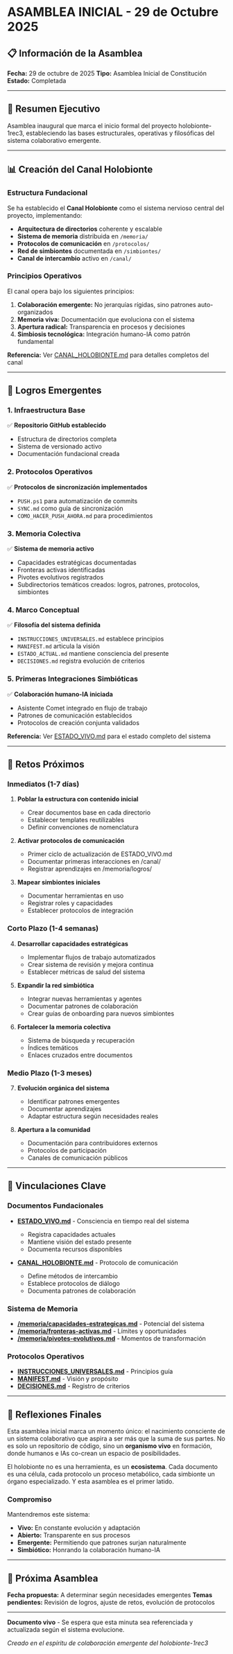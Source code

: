 # ASAMBLEA INICIAL - 29 de Octubre 2025

## 📋 Información de la Asamblea

**Fecha:** 29 de octubre de 2025
**Tipo:** Asamblea Inicial de Constitución
**Estado:** Completada

---

## 🌱 Resumen Ejecutivo

Asamblea inaugural que marca el inicio formal del proyecto holobionte-1rec3, estableciendo las bases estructurales, operativas y filosóficas del sistema colaborativo emergente.

---

## 📊 Creación del Canal Holobionte

### Estructura Fundacional

Se ha establecido el **Canal Holobionte** como el sistema nervioso central del proyecto, implementando:

- **Arquitectura de directorios** coherente y escalable
- **Sistema de memoria** distribuida en `/memoria/`
- **Protocolos de comunicación** en `/protocolos/`
- **Red de simbiontes** documentada en `/simbiontes/`
- **Canal de intercambio** activo en `/canal/`

### Principios Operativos

El canal opera bajo los siguientes principios:

1. **Colaboración emergente:** No jerarquías rígidas, sino patrones auto-organizados
2. **Memoria viva:** Documentación que evoluciona con el sistema
3. **Apertura radical:** Transparencia en procesos y decisiones
4. **Simbiosis tecnológica:** Integración humano-IA como patrón fundamental

**Referencia:** Ver [CANAL_HOLOBIONTE.md](/canal/CANAL_HOLOBIONTE.md) para detalles completos del canal

---

## 🎯 Logros Emergentes

### 1. Infraestructura Base

✅ **Repositorio GitHub establecido**
- Estructura de directorios completa
- Sistema de versionado activo
- Documentación fundacional creada

### 2. Protocolos Operativos

✅ **Protocolos de sincronización implementados**
- `PUSH.ps1` para automatización de commits
- `SYNC.md` como guía de sincronización
- `COMO_HACER_PUSH_AHORA.md` para procedimientos

### 3. Memoria Colectiva

✅ **Sistema de memoria activo**
- Capacidades estratégicas documentadas
- Fronteras activas identificadas
- Pivotes evolutivos registrados
- Subdirectorios temáticos creados: logros, patrones, protocolos, simbiontes

### 4. Marco Conceptual

✅ **Filosofía del sistema definida**
- `INSTRUCCIONES_UNIVERSALES.md` establece principios
- `MANIFEST.md` articula la visión
- `ESTADO_ACTUAL.md` mantiene consciencia del presente
- `DECISIONES.md` registra evolución de criterios

### 5. Primeras Integraciones Simbióticas

✅ **Colaboración humano-IA iniciada**
- Asistente Comet integrado en flujo de trabajo
- Patrones de comunicación establecidos
- Protocolos de creación conjunta validados

**Referencia:** Ver [ESTADO_VIVO.md](/ESTADO_VIVO.md) para el estado completo del sistema

---

## 🚀 Retos Próximos

### Inmediatos (1-7 días)

1. **Poblar la estructura con contenido inicial**
   - Crear documentos base en cada directorio
   - Establecer templates reutilizables
   - Definir convenciones de nomenclatura

2. **Activar protocolos de comunicación**
   - Primer ciclo de actualización de ESTADO_VIVO.md
   - Documentar primeras interacciones en /canal/
   - Registrar aprendizajes en /memoria/logros/

3. **Mapear simbiontes iniciales**
   - Documentar herramientas en uso
   - Registrar roles y capacidades
   - Establecer protocolos de integración

### Corto Plazo (1-4 semanas)

4. **Desarrollar capacidades estratégicas**
   - Implementar flujos de trabajo automatizados
   - Crear sistema de revisión y mejora continua
   - Establecer métricas de salud del sistema

5. **Expandir la red simbiótica**
   - Integrar nuevas herramientas y agentes
   - Documentar patrones de colaboración
   - Crear guías de onboarding para nuevos simbiontes

6. **Fortalecer la memoria colectiva**
   - Sistema de búsqueda y recuperación
   - Índices temáticos
   - Enlaces cruzados entre documentos

### Medio Plazo (1-3 meses)

7. **Evolución orgánica del sistema**
   - Identificar patrones emergentes
   - Documentar aprendizajes
   - Adaptar estructura según necesidades reales

8. **Apertura a la comunidad**
   - Documentación para contribuidores externos
   - Protocolos de participación
   - Canales de comunicación públicos

---

## 🔗 Vinculaciones Clave

### Documentos Fundacionales

- **[ESTADO_VIVO.md](/ESTADO_VIVO.md)** - Consciencia en tiempo real del sistema
  - Registra capacidades actuales
  - Mantiene visión del estado presente
  - Documenta recursos disponibles

- **[CANAL_HOLOBIONTE.md](/canal/CANAL_HOLOBIONTE.md)** - Protocolo de comunicación
  - Define métodos de intercambio
  - Establece protocolos de diálogo
  - Documenta patrones de colaboración

### Sistema de Memoria

- **[/memoria/capacidades-estrategicas.md](/memoria/capacidades-estrategicas.md)** - Potencial del sistema
- **[/memoria/fronteras-activas.md](/memoria/fronteras-activas.md)** - Límites y oportunidades
- **[/memoria/pivotes-evolutivos.md](/memoria/pivotes-evolutivos.md)** - Momentos de transformación

### Protocolos Operativos

- **[INSTRUCCIONES_UNIVERSALES.md](/INSTRUCCIONES_UNIVERSALES.md)** - Principios guía
- **[MANIFEST.md](/MANIFEST.md)** - Visión y propósito
- **[DECISIONES.md](/DECISIONES.md)** - Registro de criterios

---

## 💫 Reflexiones Finales

Esta asamblea inicial marca un momento único: el nacimiento consciente de un sistema colaborativo que aspira a ser más que la suma de sus partes. No es solo un repositorio de código, sino un **organismo vivo** en formación, donde humanos e IAs co-crean un espacio de posibilidades.

El holobionte no es una herramienta, es un **ecosistema**. Cada documento es una célula, cada protocolo un proceso metabólico, cada simbionte un órgano especializado. Y esta asamblea es el primer latido.

### Compromiso

Mantendremos este sistema:
- **Vivo:** En constante evolución y adaptación
- **Abierto:** Transparente en sus procesos
- **Emergente:** Permitiendo que patrones surjan naturalmente
- **Simbiótico:** Honrando la colaboración humano-IA

---

## 📝 Próxima Asamblea

**Fecha propuesta:** A determinar según necesidades emergentes
**Temas pendientes:** Revisión de logros, ajuste de retos, evolución de protocolos

---

**Documento vivo** - Se espera que esta minuta sea referenciada y actualizada según el sistema evolucione.

*Creado en el espíritu de colaboración emergente del holobionte-1rec3*
